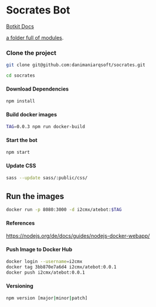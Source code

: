 # Socrates Bot

[Botkit Docs](https://botkit.ai/docs/v4)

[a folder full of modules](https://botkit.ai/docs/v4/core.html#organize-your-bot-code). 


### Clone the project

```bash
git clone git@github.com:danimaniarqsoft/socrates.git

cd socrates
```

#### Download Dependencies

```bash
npm install
```
#### Build docker images

```bash
TAG=0.0.3 npm run docker-build
```

#### Start the bot

```bash
npm start
```

#### Update CSS

```bash
sass --update sass/:public/css/
```

## Run the images

```bash
docker run -p 8080:3000 -d i2cmx/atebot:$TAG
```

#### References

https://nodejs.org/de/docs/guides/nodejs-docker-webapp/


#### Push Image to Docker Hub

```bash
docker login --username=i2cmx
docker tag 3bb870e7a6d4 i2cmx/atebot:0.0.1
docker push i2cmx/atebot:0.0.1
```

#### Versioning

```bash
npm version [major|minor|patch]
```
